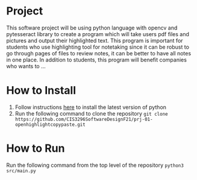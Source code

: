 # Project 

This software project will be using python language with opencv and pytesseract library to create a program which will take users pdf files and pictures and output their highlighted text. This program is important for students who use highlighting tool for notetaking since it can be robust to go through pages of files to review notes, it can be better to have all notes in one place. In addition to students, this program will benefit companies who wants to ...


# How to Install

1) Follow instructions [here](https://www.python.org) to install the latest version of python
2) Run the following command to clone the repository ```git clone https://github.com/CIS3296SoftwareDesignF21/prj-01-openhighlightcopypaste.git ```

# How to Run

Run the following command from the top level of the repository 
```python3 src/main.py ```
